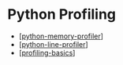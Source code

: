 Python Profiling
===

- [[python-memory-profiler]]
- [[python-line-profiler]]
- [[profiling-basics]]

[//begin]: # "Autogenerated link references for markdown compatibility"
[python-memory-profiler]: python-memory-profiler.md "Python Memory Profiler"
[python-line-profiler]: python-line-profiler.md "Python Line Profiler"
[profiling-basics]: profiling-basics.md "Profiling Basics"
[//end]: # "Autogenerated link references"